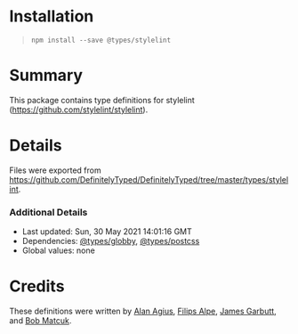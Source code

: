 # Installation
> `npm install --save @types/stylelint`

# Summary
This package contains type definitions for stylelint (https://github.com/stylelint/stylelint).

# Details
Files were exported from https://github.com/DefinitelyTyped/DefinitelyTyped/tree/master/types/stylelint.

### Additional Details
 * Last updated: Sun, 30 May 2021 14:01:16 GMT
 * Dependencies: [@types/globby](https://npmjs.com/package/@types/globby), [@types/postcss](https://npmjs.com/package/@types/postcss)
 * Global values: none

# Credits
These definitions were written by [Alan Agius](https://github.com/alan-agius4), [Filips Alpe](https://github.com/filipsalpe), [James Garbutt](https://github.com/43081j), and [Bob Matcuk](https://github.com/bmatcuk).
